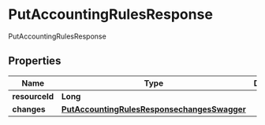 

# PutAccountingRulesResponse

PutAccountingRulesResponse
## Properties

Name | Type | Description | Notes
------------ | ------------- | ------------- | -------------
**resourceId** | **Long** |  |  [optional]
**changes** | [**PutAccountingRulesResponsechangesSwagger**](PutAccountingRulesResponsechangesSwagger.md) |  |  [optional]



